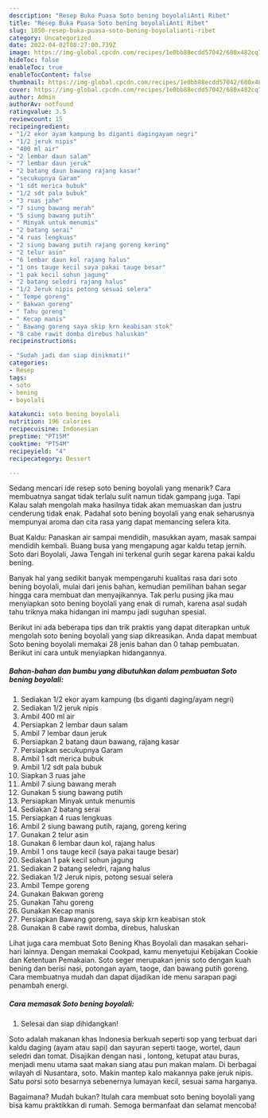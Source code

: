 ```yaml
---
description: "Resep Buka Puasa Soto bening boyolaliAnti Ribet"
title: "Resep Buka Puasa Soto bening boyolaliAnti Ribet"
slug: 1850-resep-buka-puasa-soto-bening-boyolalianti-ribet
category: Uncategorized
date: 2022-04-02T08:27:00.739Z
image: https://img-global.cpcdn.com/recipes/1e0bb88ecdd57042/680x482cq70/soto-bening-boyolali-foto-resep-utama.jpg
hideToc: false
enableToc: true
enableTocContent: false
thumbnail: https://img-global.cpcdn.com/recipes/1e0bb88ecdd57042/680x482cq70/soto-bening-boyolali-foto-resep-utama.jpg
cover: https://img-global.cpcdn.com/recipes/1e0bb88ecdd57042/680x482cq70/soto-bening-boyolali-foto-resep-utama.jpg
author: Admin
authorAv: notfound
ratingvalue: 3.5
reviewcount: 15
recipeingredient:
- "1/2 ekor ayam kampung bs diganti dagingayam negri"
- "1/2 jeruk nipis"
- "400 ml air"
- "2 lembar daun salam"
- "7 lembar daun jeruk"
- "2 batang daun bawang rajang kasar"
- "secukupnya Garam"
- "1 sdt merica bubuk"
- "1/2 sdt pala bubuk"
- "3 ruas jahe"
- "7 siung bawang merah"
- "5 siung bawang putih"
- " Minyak untuk menumis"
- "2 batang serai"
- "4 ruas lengkuas"
- "2 siung bawang putih rajang goreng kering"
- "2 telur asin"
- "6 lembar daun kol rajang halus"
- "1 ons tauge kecil saya pakai tauge besar"
- "1 pak kecil sohun jagung"
- "2 batang seledri rajang halus"
- "1/2 Jeruk nipis potong sesuai selera"
- " Tempe goreng"
- " Bakwan goreng"
- " Tahu goreng"
- " Kecap manis"
- " Bawang goreng saya skip krn keabisan stok"
- "8 cabe rawit domba direbus haluskan"
recipeinstructions:

- "Sudah jadi dan siap dinikmati!"
categories:
- Resep
tags:
- soto
- bening
- boyolali

katakunci: soto bening boyolali 
nutrition: 196 calories
recipecuisine: Indonesian
preptime: "PT15M"
cooktime: "PT54M"
recipeyield: "4"
recipecategory: Dessert

---
```



Sedang mencari ide resep soto bening boyolali yang menarik? Cara membuatnya sangat tidak terlalu sulit namun tidak gampang juga. Tapi Kalau salah mengolah maka hasilnya tidak akan memuaskan dan justru cenderung tidak enak. Padahal soto bening boyolali yang enak seharusnya mempunyai aroma dan cita rasa yang dapat memancing selera kita.


Buat Kaldu: Panaskan air sampai mendidih, masukkan ayam, masak sampai mendidih kembali. Buang busa yang mengapung agar kaldu tetap jernih. Soto dari Boyolali, Jawa Tengah ini terkenal gurih segar karena pakai kaldu bening.

Banyak hal yang sedikit banyak mempengaruhi kualitas rasa dari soto bening boyolali, mulai dari jenis bahan, kemudian pemilihan bahan segar hingga cara membuat dan menyajikannya. Tak perlu pusing jika mau menyiapkan soto bening boyolali yang enak di rumah, karena asal sudah tahu triknya maka hidangan ini mampu jadi suguhan spesial.


Berikut ini ada beberapa tips dan trik praktis yang dapat diterapkan untuk mengolah soto bening boyolali yang siap dikreasikan. Anda dapat membuat Soto bening boyolali memakai 28 jenis bahan dan 0 tahap pembuatan. Berikut ini cara untuk menyiapkan hidangannya.

<!--inarticleads1-->

##### Bahan-bahan dan bumbu yang dibutuhkan dalam pembuatan Soto bening boyolali:

1. Sediakan 1/2 ekor ayam kampung (bs diganti daging/ayam negri)
1. Sediakan 1/2 jeruk nipis
1. Ambil 400 ml air
1. Persiapkan 2 lembar daun salam
1. Ambil 7 lembar daun jeruk
1. Persiapkan 2 batang daun bawang, rajang kasar
1. Persiapkan secukupnya Garam
1. Ambil 1 sdt merica bubuk
1. Ambil 1/2 sdt pala bubuk
1. Siapkan 3 ruas jahe
1. Ambil 7 siung bawang merah
1. Gunakan 5 siung bawang putih
1. Persiapkan  Minyak untuk menumis
1. Sediakan 2 batang serai
1. Persiapkan 4 ruas lengkuas
1. Ambil 2 siung bawang putih, rajang, goreng kering
1. Gunakan 2 telur asin
1. Gunakan 6 lembar daun kol, rajang halus
1. Ambil 1 ons tauge kecil (saya pakai tauge besar)
1. Sediakan 1 pak kecil sohun jagung
1. Sediakan 2 batang seledri, rajang halus
1. Sediakan 1/2 Jeruk nipis, potong sesuai selera
1. Ambil  Tempe goreng
1. Gunakan  Bakwan goreng
1. Gunakan  Tahu goreng
1. Gunakan  Kecap manis
1. Persiapkan  Bawang goreng, saya skip krn keabisan stok
1. Gunakan 8 cabe rawit domba, direbus, haluskan


Lihat juga cara membuat Soto Bening Khas Boyolali dan masakan sehari-hari lainnya. Dengan memakai Cookpad, kamu menyetujui Kebijakan Cookie dan Ketentuan Pemakaian. Soto seger merupakan jenis soto dengan kuah bening dan berisi nasi, potongan ayam, taoge, dan bawang putih goreng. Cara membuatnya mudah dan dapat dijadikan ide menu sarapan pagi penambah energi. 

<!--inarticleads2-->

##### Cara memasak Soto bening boyolali:


1. Selesai dan siap dihidangkan!

Soto adalah makanan khas Indonesia berkuah seperti sop yang terbuat dari kaldu daging (ayam atau sapi) dan sayuran seperti taoge, wortel, daun seledri dan tomat. Disajikan dengan nasi , lontong, ketupat atau buras, menjadi menu utama saat makan siang atau pun makan malam. Di berbagai wilayah di Nusantara, soto. Makin mantep kalo makannya pake jeruk nipis. Satu porsi soto besarnya sebenernya lumayan kecil, sesuai sama harganya. 

Bagaimana? Mudah bukan? Itulah cara membuat soto bening boyolali yang bisa kamu praktikkan di rumah. Semoga bermanfaat dan selamat mencoba!
